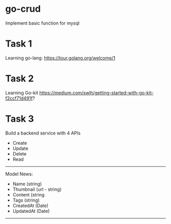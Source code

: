 # go-crud
Implement basic function for mysql

# Task 1
Learning go-lang: https://tour.golang.org/welcome/1

# Task 2
Learning Go-kit https://medium.com/swlh/getting-started-with-go-kit-f2ccf71d491f?

# Task 3
Build a backend service with 4 APIs 
+ Create
+ Update
+ Delete 
+ Read

---
Model News:
 + Name (string)
 + Thumbnail (url - string)
 + Content (string
 + Tags (string)
 + CreatedAt (Date)
 + UpdatedAt (Date)
---
